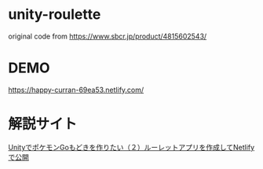 # unity-roulette
original code from https://www.sbcr.jp/product/4815602543/

# DEMO
https://happy-curran-69ea53.netlify.com/  

# 解説サイト
[UnityでポケモンGoもどきを作りたい（２）ルーレットアプリを作成してNetlifyで公開](https://i-doctor.sakura.ne.jp/font/?p=39584)


